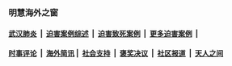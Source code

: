 
### 明慧海外之窗

####  [武汉肺炎](indexes/365.md?t=03170300) &nbsp;|&nbsp;  [迫害案例综述](indexes/328.md?t=03170300) &nbsp;|&nbsp; [迫害致死案例](indexes/277.md?t=03170300)  &nbsp;|&nbsp; [更多迫害案例](indexes/81.md?t=03170300)  &nbsp;|&nbsp; 
####  [时事评论](indexes/19.md?t=03170300) &nbsp;|&nbsp; [海外简讯](indexes/245.md?t=03170300)&nbsp;|&nbsp;  [社会支持](indexes/140.md?t=03170300) &nbsp;|&nbsp; [褒奖决议](indexes/282.md?t=03170300) &nbsp;|&nbsp; [社区报道](indexes/91.md?t=03170300)  &nbsp;|&nbsp; [天人之间](indexes/78.md?t=03170300) 

